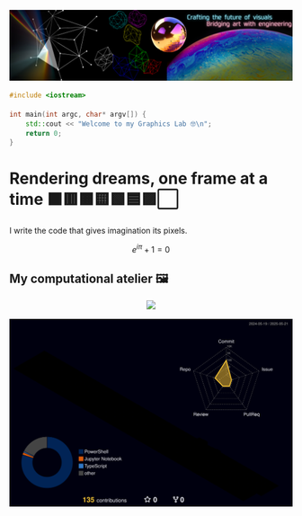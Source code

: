 <p align="center">
  <img src="assets/ariargenta-banner.png" alt="Banner">
</p>

```cpp
#include <iostream>

int main(int argc, char* argv[]) {
    std::cout << "Welcome to my Graphics Lab 🤓\n";
    return 0;
}

```

# Rendering dreams, one frame at a time ⬛🟥🟧🟨🟩🟦🟪⬜️
I write the code that gives imagination its pixels.

$$ e^{i \pi} + 1 = 0 $$

## My computational atelier 🖼️
<p align="center">
  <a href="https://skillicons.dev">
    <img src="https://skillicons.dev/icons?i=azure,bash,blender,c,cmake,cpp,cs,docker,go,godot,latex,linux,rust,unity,unreal&theme=dark&perline=50"/>
  </a>
</p>

![3D Contribution Calendar](profile-3d-contrib/profile-night-rainbow.svg)
